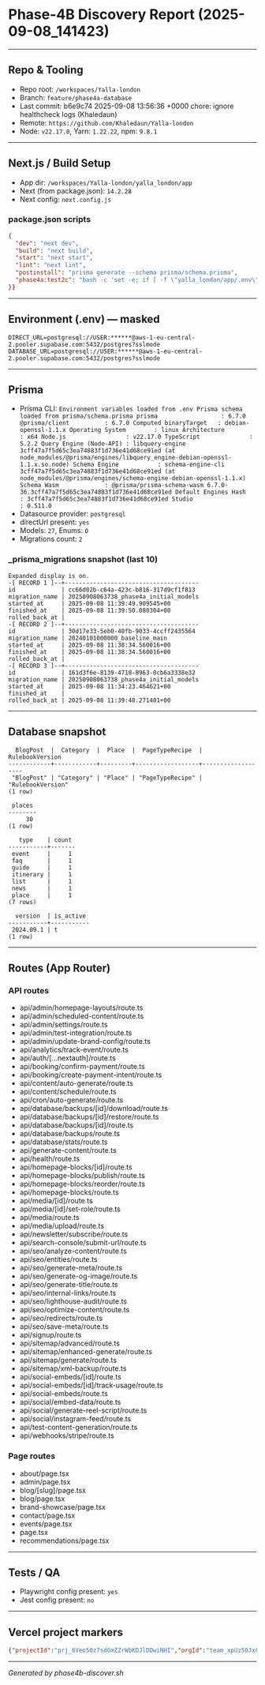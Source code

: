 # Phase-4B Discovery Report (2025-09-08_141423)

---

## Repo & Tooling
- Repo root: `/workspaces/Yalla-london`
- Branch: `feature/phase4a-database`
- Last commit: b6e9c74 2025-09-08 13:56:36 +0000 chore: ignore healthcheck logs (Khaledaun)
- Remote: `https://github.com/Khaledaun/Yalla-london`
- Node: `v22.17.0`, Yarn: `1.22.22`, npm: `9.8.1`

---

## Next.js / Build Setup
- App dir: `/workspaces/Yalla-london/yalla_london/app`
- Next (from package.json): `14.2.28`
- Next config: `next.config.js`

### package.json scripts
```json
{
  "dev": "next dev",
  "build": "next build",
  "start": "next start",
  "lint": "next lint",
  "postinstall": "prisma generate --schema prisma/schema.prisma",
  "phase4a:test2c": "bash -c 'set -e; if [ -f \"yalla_london/app/.env\" ] && [ -d \"yalla_london/app/prisma\" ]; then APP_DIR=\"yalla_london/app\"; elif [ -f \".env\" ] && [ -d \"prisma\" ]; then APP_DIR=\".\"; else echo \"❌ run from repo root or app dir\"; exit 1; fi; ENV_FILE=\"$APP_DIR/.env\"; DIRECT_URL=$(sed -n \"s/^DIRECT_URL=//p\" \"$ENV_FILE\" | tail -n1); command -v psql >/dev/null || (sudo apt-get update -y && sudo apt-get install -y postgresql-client); psql \"$DIRECT_URL\" -c \"select 1;\"; psql \"$DIRECT_URL\" -c \"select count(*) from \\\"Place\\\";\"; psql \"$DIRECT_URL\" -c \"select type, count(*) from \\\"PageTypeRecipe\\\" group by 1 order by 1;\"; psql \"$DIRECT_URL\" -c \"select version, is_active from \\\"RulebookVersion\\\" order by created_at desc limit 1;\"'"
}}
```

---

## Environment (.env) — masked
```env
DIRECT_URL=postgresql://USER:******@aws-1-eu-central-2.pooler.supabase.com:5432/postgres?sslmode
DATABASE_URL=postgresql://USER:******@aws-1-eu-central-2.pooler.supabase.com:5432/postgres?sslmode
```

---

## Prisma
- Prisma CLI: `Environment variables loaded from .env
Prisma schema loaded from prisma/schema.prisma
prisma                  : 6.7.0
@prisma/client          : 6.7.0
Computed binaryTarget   : debian-openssl-1.1.x
Operating System        : linux
Architecture            : x64
Node.js                 : v22.17.0
TypeScript              : 5.2.2
Query Engine (Node-API) : libquery-engine 3cff47a7f5d65c3ea74883f1d736e41d68ce91ed (at node_modules/@prisma/engines/libquery_engine-debian-openssl-1.1.x.so.node)
Schema Engine           : schema-engine-cli 3cff47a7f5d65c3ea74883f1d736e41d68ce91ed (at node_modules/@prisma/engines/schema-engine-debian-openssl-1.1.x)
Schema Wasm             : @prisma/prisma-schema-wasm 6.7.0-36.3cff47a7f5d65c3ea74883f1d736e41d68ce91ed
Default Engines Hash    : 3cff47a7f5d65c3ea74883f1d736e41d68ce91ed
Studio                  : 0.511.0`
- Datasource provider: `postgresql`
- directUrl present: `yes`
- Models: `27`, Enums: `0`
- Migrations count: `2`

### _prisma_migrations snapshot (last 10)
```
Expanded display is on.
-[ RECORD 1 ]--+--------------------------------------
id             | cc66d02b-c64a-423c-b816-317d9cf1f813
migration_name | 20250908063738_phase4a_initial_models
started_at     | 2025-09-08 11:39:49.909545+00
finished_at    | 2025-09-08 11:39:50.080304+00
rolled_back_at | 
-[ RECORD 2 ]--+--------------------------------------
id             | 30d17e33-5eb0-40fb-9033-4ccff2435564
migration_name | 20240101000000_baseline_main
started_at     | 2025-09-08 11:38:34.560016+00
finished_at    | 2025-09-08 11:38:34.560016+00
rolled_back_at | 
-[ RECORD 3 ]--+--------------------------------------
id             | 161d3f6e-8139-4710-8963-0cb6a3338e32
migration_name | 20250908063738_phase4a_initial_models
started_at     | 2025-09-08 11:34:23.464621+00
finished_at    | 
rolled_back_at | 2025-09-08 11:39:48.271401+00
```

---

## Database snapshot
```
  BlogPost  |  Category  |  Place  |  PageTypeRecipe  |  RulebookVersion  
------------+------------+---------+------------------+-------------------
 "BlogPost" | "Category" | "Place" | "PageTypeRecipe" | "RulebookVersion"
(1 row)

 places 
--------
     30
(1 row)

   type    | count 
-----------+-------
 event     |     1
 faq       |     1
 guide     |     1
 itinerary |     1
 list      |     1
 news      |     1
 place     |     1
(7 rows)

  version  | is_active 
-----------+-----------
 2024.09.1 | t
(1 row)
```

---

## Routes (App Router)
### API routes
- api/admin/homepage-layouts/route.ts
- api/admin/scheduled-content/route.ts
- api/admin/settings/route.ts
- api/admin/test-integration/route.ts
- api/admin/update-brand-config/route.ts
- api/analytics/track-event/route.ts
- api/auth/[...nextauth]/route.ts
- api/booking/confirm-payment/route.ts
- api/booking/create-payment-intent/route.ts
- api/content/auto-generate/route.ts
- api/content/schedule/route.ts
- api/cron/auto-generate/route.ts
- api/database/backups/[id]/download/route.ts
- api/database/backups/[id]/restore/route.ts
- api/database/backups/[id]/route.ts
- api/database/backups/route.ts
- api/database/stats/route.ts
- api/generate-content/route.ts
- api/health/route.ts
- api/homepage-blocks/[id]/route.ts
- api/homepage-blocks/publish/route.ts
- api/homepage-blocks/reorder/route.ts
- api/homepage-blocks/route.ts
- api/media/[id]/route.ts
- api/media/[id]/set-role/route.ts
- api/media/route.ts
- api/media/upload/route.ts
- api/newsletter/subscribe/route.ts
- api/search-console/submit-url/route.ts
- api/seo/analyze-content/route.ts
- api/seo/entities/route.ts
- api/seo/generate-meta/route.ts
- api/seo/generate-og-image/route.ts
- api/seo/generate-title/route.ts
- api/seo/internal-links/route.ts
- api/seo/lighthouse-audit/route.ts
- api/seo/optimize-content/route.ts
- api/seo/redirects/route.ts
- api/seo/save-meta/route.ts
- api/signup/route.ts
- api/sitemap/advanced/route.ts
- api/sitemap/enhanced-generate/route.ts
- api/sitemap/generate/route.ts
- api/sitemap/xml-backup/route.ts
- api/social-embeds/[id]/route.ts
- api/social-embeds/[id]/track-usage/route.ts
- api/social-embeds/route.ts
- api/social/embed-data/route.ts
- api/social/generate-reel-script/route.ts
- api/social/instagram-feed/route.ts
- api/test-content-generation/route.ts
- api/webhooks/stripe/route.ts

### Page routes
- about/page.tsx
- admin/page.tsx
- blog/[slug]/page.tsx
- blog/page.tsx
- brand-showcase/page.tsx
- contact/page.tsx
- events/page.tsx
- page.tsx
- recommendations/page.tsx

---

## Tests / QA
- Playwright config present: `yes`
- Jest config present: `no`

---

## Vercel project markers
```json
{"projectId":"prj_6Veo50z7sdGmZZrWbKDJlDDwiNHI","orgId":"team_xpUzS0JxFCX8sfQ8KmHj2oVD","projectName":"yalla-london"}
```

---

_Generated by phase4b-discover.sh_
